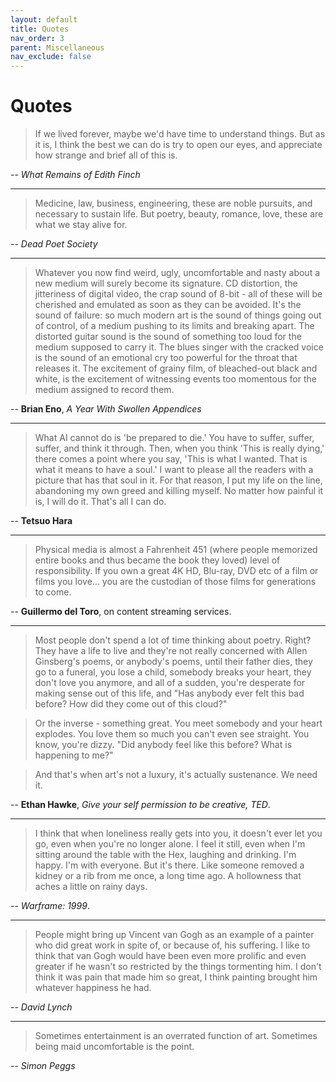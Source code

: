 ```yaml
---
layout: default
title: Quotes
nav_order: 3
parent: Miscellaneous
nav_exclude: false
---
```


# Quotes

> If we lived forever, maybe we'd have time to understand things. But as it is, I think the best we can do is try to open our eyes, and appreciate how strange and brief all of this is.

-- *What Remains of Edith Finch*

---

> Medicine, law, business, engineering, these are noble pursuits, and necessary to sustain life. But poetry, beauty, romance, love, these are what we stay alive for.

-- *Dead Poet Society* 

---

> Whatever you now find weird, ugly, uncomfortable and nasty about a new medium will surely become its signature. CD distortion, the jitteriness of digital video, the crap sound of 8-bit - all of these will be cherished and emulated as soon as they can be avoided. It's the sound of failure: so much modern art is the sound of things going out of control, of a medium pushing to its limits and breaking apart. The distorted guitar sound is the sound of something too loud for the medium supposed to carry it. The blues singer with the cracked voice is the sound of an emotional cry too powerful for the throat that releases it. The excitement of grainy film, of bleached-out black and white, is the excitement of witnessing events too momentous for the medium assigned to record them.

-- **Brian Eno**, *A Year With Swollen Appendices*

---

> What AI cannot do is 'be prepared to die.' You have to suffer, suffer, suffer, and think it through. Then, when you think 'This is really dying,' there comes a point where you say, 'This is what I wanted. That is what it means to have a soul.' I want to please all the readers with a picture that has that soul in it. For that reason, I put my life on the line, abandoning my own greed and killing myself. No matter how painful it is, I will do it. That's all I can do.

-- **Tetsuo Hara**

---

> Physical media is almost a Fahrenheit 451 (where people memorized entire books and thus became the book they loved) level of responsibility. If you own a great 4K HD, Blu-ray, DVD etc of a film or films you love... you are the custodian of those films for generations to come.

-- **Guillermo del Toro**, on content streaming services.

---

> Most people don't spend a lot of time thinking about poetry. Right? They have a life to live and they're not really concerned with Allen Ginsberg's poems, or anybody's poems, until their father dies, they go to a funeral, you lose a child, somebody breaks your heart, they don't love you anymore, and all of a sudden, you're desperate for making sense out of this life, and "Has anybody ever felt this bad before? How did they come out of this cloud?" 

> Or the inverse - something great. You meet somebody and your heart explodes. You love them so much you can't even see straight. You know, you're dizzy. "Did anybody feel like this before? What is happening to me?"

> And that's when art's not a luxury, it's actually sustenance. We need it.

-- **Ethan Hawke**, *Give your self permission to be creative, TED*.

---

> I think that when loneliness really gets into you, it doesn't ever let you go, even when you're no longer alone. I feel it still, even when I'm sitting around the table with the Hex, laughing and drinking. I'm happy. I'm with everyone. But it's there. Like someone removed a kidney or a rib from me once, a long time ago. A hollowness that aches a little on rainy days.

-- *Warframe: 1999*.

---

> People might bring up Vincent van Gogh as an example of a painter who did great work in spite of, or because of, his suffering. I like to think that van Gogh would have been even more prolific and even greater if he wasn't so restricted by the things tormenting him. I don't think it was pain that made him so great, I think painting brought him whatever happiness he had.

-- *David Lynch*

---

> Sometimes entertainment is an overrated function of art. Sometimes being maid uncomfortable is the point.

-- *Simon Peggs*